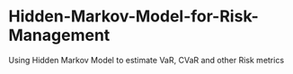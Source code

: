 # Hidden-Markov-Model-for-Risk-Management
Using Hidden Markov Model to estimate VaR, CVaR and other Risk metrics
